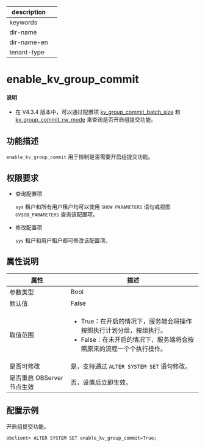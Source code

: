 |description||
|---|---|
|keywords||
|dir-name||
|dir-name-en||
|tenant-type||

# enable_kv_group_commit

<main id="notice" type='explain'>
<h4>说明</h4>
<ul>
<li>在 V4.3.4 版本中，可以通过配置项 <a href="4150.kv_group_commit_batch_size.md">kv_group_commit_batch_size</a> 和 <a href="4160.kv_group_commit_rw_mode.md">kv_group_commit_rw_mode</a> 来查询是否开启组提交功能。</li>
</ul>
</ul>
</main>

## 功能描述

`enable_kv_group_commit` 用于控制是否需要开启组提交功能。

## 权限要求

* 查询配置项

  `sys` 租户和所有用户租户均可以使用 `SHOW PARAMETERS` 语句或视图 `GV$OB_PARAMETERS` 查询该配置项。

* 修改配置项

  `sys` 租户和用户租户都可修改该配置项。

## 属性说明

| **属性** | **描述** |
| -------- | -------- |
| 参数类型   | Bool |
| 默认值     | False |
| 取值范围   | <ul><li>True：在开启的情况下，服务端会将操作按照执行计划分组，按组执行。</li><li>False：在未开启的情况下，服务端将会按照原来的流程一个个执行操作。</li></ul>|
| 是否可修改 | 是，支持通过 `ALTER SYSTEM SET` 语句修改。|
| 是否重启 OBServer 节点生效 | 否，设置后立即生效。   |

## 配置示例

开启组提交功能。

```shell
obclient> ALTER SYSTEM SET enable_kv_group_commit=True;
```
